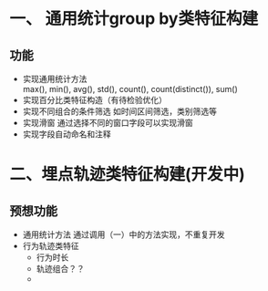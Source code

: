 # 一、 通用统计group by类特征构建

## 功能
- 实现通用统计方法  
    max(), min(), avg(), std(), count(), count(distinct()), sum()
- 实现百分比类特征构造（有待检验优化）
- 实现不同组合的条件筛选
    如时间区间筛选，类别筛选等
- 实现滑窗
    通过选择不同的窗口字段可以实现滑窗
- 实现字段自动命名和注释

# 二、埋点轨迹类特征构建(开发中)
## 预想功能
- 通用统计方法
    通过调用（一）中的方法实现，不重复开发
- 行为轨迹类特征
    - 行为时长
    - 轨迹组合？？
    - 